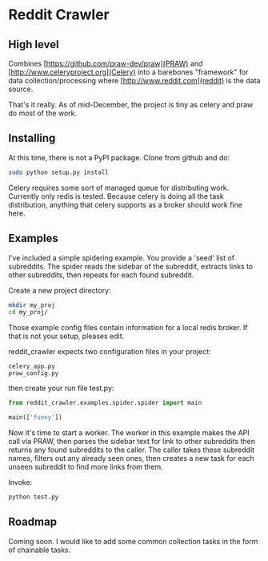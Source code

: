 Reddit Crawler
==============

High level
----------

Combines [https://github.com/praw-dev/praw](PRAW) and [http://www.celeryproject.org](Celery) into a barebones "framework" for data collection/processing where [http://www.reddit.com](reddit) is the data source.

That's it really. As of mid-December, the project is tiny as celery and praw do most of the work. 


Installing
----------

At this time, there is not a PyPI package. Clone from github and do:
```bash
sudo python setup.py install
```

Celery requires some sort of managed queue for distributing work. Currently only redis is tested. Because celery is doing all the task distribution, anything that celery supports as a broker should work fine here.

Examples
--------

I've included a simple spidering example. You provide a 'seed' list of subreddits. The spider reads the sidebar of the subreddit, extracts links to other subreddits, then repeats for each found subreddit.

Create a new project directory:
```bash
mkdir my_proj
cd my_proj/
```
Those example config files contain information for a local redis broker. If that is not your setup, pleases edit.

reddit_crawler expects two configuration files in your project:
```
celery_app.py 
praw_config.py
```

then create your run file test.py:
```python
from reddit_crawler.examples.spider.spider import main

main(['funny'])
```

Now it's time to start a worker. The worker in this example makes the API call via PRAW, then parses the sidebar text for link to other subreddits then returns any found subreddits to the caller. The caller takes these subreddit names, filters out any already seen ones, then creates a new task for each unseen subreddit to find more links from them.

Invoke:
```bash
python test.py
```

Roadmap
-------

Coming soon. I would like to add some common collection tasks in the form of chainable tasks.
